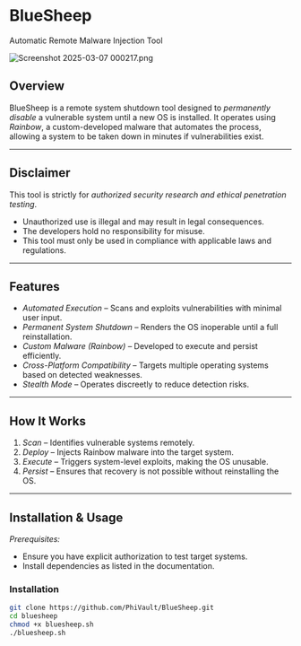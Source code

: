 # BlueSheep
Automatic Remote Malware Injection Tool

![Screenshot 2025-03-07 000217.png](<https://media-hosting.imagekit.io//075d1cb9ad3e49e3/Screenshot 2025-03-07 000217.png?Expires=1835894223&Key-Pair-Id=K2ZIVPTIP2VGHC&Signature=URfyN17kqemFQJYByUOvXEFo9kBpRQgGoolKUOs1PMKBxPpVb7mXZSgXyTfVVcgHtoGVx7-h3EV~nCVTYl1VejkI9YHjQEfnthiWHF5HrTr0E7~okr48qUgoVonkQraOJTCioDOC6A5utOaELa8WfSEXlLz3A0Pq1WQAKaPWz0YLMwwkX7HtctTJiu-3R2D5t5Yqn1Hl64SoXcvWSpVIFU6J8Chu6zaQRWxAmrt3hH~zhVw5QpS0~nfcxgRPw1fIFPicOKW7x20HJDuP5MEWsMEJvI2VK1~v02vU81XOrRn0adwmYrZh3dGlAsnXlGwcLVfoOuCmhJk8utFFot03~Q__>)
## Overview  
BlueSheep is a remote system shutdown tool designed to *permanently disable* a vulnerable system until a new OS is installed. It operates using *Rainbow*, a custom-developed malware that automates the process, allowing a system to be taken down in minutes if vulnerabilities exist.  

---

## Disclaimer  
This tool is strictly for *authorized security research and ethical penetration testing*.  
- Unauthorized use is illegal and may result in legal consequences.  
- The developers hold no responsibility for misuse.  
- This tool must only be used in compliance with applicable laws and regulations.  

---

## Features  
- *Automated Execution* – Scans and exploits vulnerabilities with minimal user input.  
- *Permanent System Shutdown* – Renders the OS inoperable until a full reinstallation.  
- *Custom Malware (Rainbow)* – Developed to execute and persist efficiently.  
- *Cross-Platform Compatibility* – Targets multiple operating systems based on detected weaknesses.  
- *Stealth Mode* – Operates discreetly to reduce detection risks.  

---

## How It Works  
1. *Scan* – Identifies vulnerable systems remotely.  
2. *Deploy* – Injects Rainbow malware into the target system.  
3. *Execute* – Triggers system-level exploits, making the OS unusable.  
4. *Persist* – Ensures that recovery is not possible without reinstalling the OS.  

---

## Installation & Usage  
*Prerequisites:*  
- Ensure you have explicit authorization to test target systems.  
- Install dependencies as listed in the documentation.  

### Installation  
```sh
git clone https://github.com/PhiVault/BlueSheep.git
cd bluesheep
chmod +x bluesheep.sh
./bluesheep.sh
